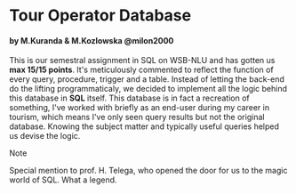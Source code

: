 # Tour Operator Database
#### by M.Kuranda & M.Kozlowska @milon2000


This is our semestral assignment in SQL on WSB-NLU and has gotten us **max 15/15 points**. It's meticulously commented to reflect the function of every query, procedure, trigger and a table.
Instead of letting the back-end do the lifting programmaticaly, we decided to implement all the logic behind this database in **SQL** itself.
This database is in fact a recreation of something, I've worked with briefly as an end-user during my career in tourism, 
which means I've only seen query results but not the original database. 
Knowing the subject matter and typically useful queries helped us devise the logic.

>[!NOTE]
>Special mention to prof. H. Telega, who opened the door for us to the magic world of SQL. What a legend.
